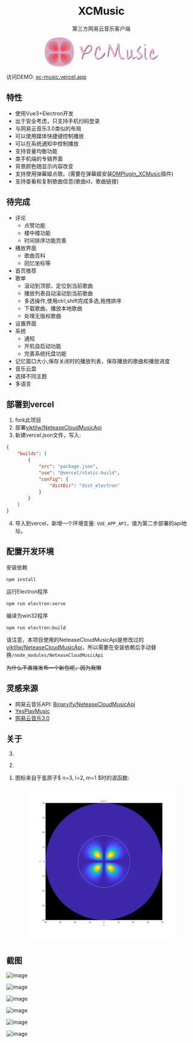 <h1 align="center"> 
    XCMusic
</h1>
<p align="center">
    第三方网易云音乐客户端
</p>
<div align="center">
	<img src="./src/assets/logo.svg" style="width:300px;">
</div>

访问DEMO: [xc-music.vercel.app](https://xc-music.vercel.app/)


## 特性
- 使用Vue3+Electron开发
- 出于安全考虑，只支持手机扫码登录
- 与网易云音乐3.0类似的布局
- 可以使用媒体快捷键控制播放
- 可以在系统通知中控制播放
- 支持音量均衡功能
- 类手机端的专辑界面
- 背景颜色随显示内容改变
- 支持使用弹幕姬点歌。(需要在弹幕姬安装[DMPlugin_XCMusic](https://github.com/yiktllw/DMPlugin_XCMusic)插件)
- 支持查看和复制歌曲信息(歌曲id，歌曲链接)

## 待完成
- 评论
    - 点赞功能
    - 楼中楼功能
    - 时间排序功能完善
- 播放界面
    - 歌曲百科
    - 回忆坐标等
- 首页推荐
- 歌单
    - 滚动到顶部，定位到当前歌曲
    - 播放列表自动滚动到当前歌曲
    - 多选操作,使用ctrl,shift完成多选,拖拽排序
    - 下载歌曲，播放本地歌曲
    - 处理无版权歌曲
- 设置界面
- 系统
    - 通知
    - 开机自启动功能
    - 完善系统托盘功能
- 记忆窗口大小,保存关闭时的播放列表，保存播放的歌曲和播放进度
- 音乐云盘
- 选择不同主题
- 多语言

## 部署到vercel
1. fork此项目
2. 部署[yiktllw/NeteaseCloudMusicApi](https://github.com/yiktllw/NeteaseCloudMusicApi)
3. 新建vercel.json文件，写入:
```json
{
    "builds": [
        {
            "src": "package.json",
            "use": "@vercel/static-build",
            "config": {
                "distDir": "dist_electron" 
            }
        }
    ]
}
```
4. 导入到vercel，新增一个环境变量: `VUE_APP_API`，值为第二步部署的api地址。

## 配置开发环境
安装依赖
```
npm install
```
运行Electron程序
```
npm run electron:serve
```
编译为win32程序
```
npm run electron:build
```
请注意，本项目使用的NeteaseCloudMusicApi是修改过的[yiktllw/NeteaseCloudMusicApi](https://github.com/yiktllw/NeteaseCloudMusicApi)，所以需要在安装依赖后手动替换`/node_modules/NeteaseCloudMusicApi`

~~为什么不直接发布一个新包呢，因为我懒~~

## 灵感来源

- 网易云音乐API: [Binaryify/NeteaseCloudMusicApi](https://github.com/Binaryify/NeteaseCloudMusicApi)
- [YesPlayMusic](https://github.com/qier222/YesPlayMusic)
- [网易云音乐3.0](https://music.163.com)

## 关于
3. 
<div> </div>

2. 
<div> </div>

1. 图标来自于氢原子$ n=3, l=2, m=1 $时的波函数:

<div align="center">
	<img src="./src/assets/Hydrogen_n=3_l=2_m=1.png" style="width:400px;">
</div>

## 截图

![image](https://github.com/user-attachments/assets/97cfc4f3-3dfa-4305-8476-076cf2b75b3a)

![image](https://github.com/user-attachments/assets/ab8c65c3-9ba6-4187-b3c0-1d7ee229171f)

![image](https://github.com/user-attachments/assets/c73aadfa-7106-4057-b1f2-d3de46843c9c)

![image](https://github.com/user-attachments/assets/b5830b60-7e2e-41b7-908b-422bfa9507d0)

![image](https://github.com/user-attachments/assets/018da082-53fe-4ee4-af47-0df249664481)

![image](https://github.com/user-attachments/assets/6deab329-c083-41e2-b913-735247fbe66d)

